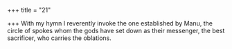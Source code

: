 +++
title = "21"

+++
With my hymn I reverently invoke the one established by Manu, the  circle of spokes whom the gods have set down as their messenger,
the best sacrificer, who carries the oblations.